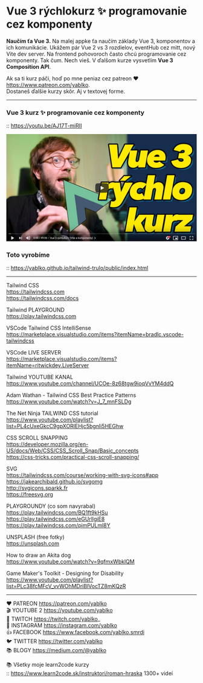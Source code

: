 # Vue 3 rýchlokurz ✨ programovanie cez komponenty  

**Naučím ťa Vue 3.** Na malej appke ťa naučím základy Vue 3, komponentov a ich komunikácie. Ukážem pár Vue 2 vs 3 rozdielov, eventHub cez mitt, nový Vite dev server. Na frontend pohovoroch často chcú programovanie cez komponenty. Tak čum. Nech vieš. V ďalšom kurze vysvetlím **Vue 3 Composition API**.  
  
Ak sa ti kurz páči, hoď po mne peniaz cez patreon ♥️ https://www.patreon.com/yablko.  
Dostaneš ďalšie kurzy skôr. Aj v textovej forme.  

---

### Vue 3 kurz ✨ programovanie cez komponenty  
:: https://youtu.be/AJ17T-miRII

[![youtube tutorial link](vue3vite.jpg)](https://youtu.be/AJ17T-miRII)

### Toto vyrobíme  
:: https://yablko.github.io/tailwind-trulo/public/index.html

---

Tailwind CSS  
https://tailwindcss.com  
https://tailwindcss.com/docs
  
Tailwind PLAYGROUND  
https://play.tailwindcss.com  

VSCode Tailwind CSS IntelliSense  
https://marketplace.visualstudio.com/items?itemName=bradlc.vscode-tailwindcss  

VSCode LIVE SERVER  
https://marketplace.visualstudio.com/items?itemName=ritwickdey.LiveServer  

Tailwind YOUTUBE KANAL  
https://www.youtube.com/channel/UCOe-8z68tgw9ioqVvYM4ddQ  

Adam Wathan - Tailwind CSS Best Practice Patterns  
https://www.youtube.com/watch?v=J_7_mnFSLDg  

The Net Ninja TAILWIND CSS tutorial  
https://www.youtube.com/playlist?list=PL4cUxeGkcC9gpXORlEHjc5bgnIi5HEGhw  

CSS SCROLL SNAPPING  
https://developer.mozilla.org/en-US/docs/Web/CSS/CSS_Scroll_Snap/Basic_concepts  
https://css-tricks.com/practical-css-scroll-snapping/  
  
SVG  
https://tailwindcss.com/course/working-with-svg-icons#app  
https://jakearchibald.github.io/svgomg  
http://svgicons.sparkk.fr  
https://freesvg.org  

PLAYGROUNDY (co som navyrabal)  
https://play.tailwindcss.com/BQ1ft9kHSu  
https://play.tailwindcss.com/eGUrllgiE8  
https://play.tailwindcss.com/pjmPULml8Y  

UNSPLASH (free fotky)  
https://unsplash.com  

How to draw an Akita dog  
https://www.youtube.com/watch?v=9qfmxWbklQM  

Game Maker's Toolkit - Designing for Disability  
https://www.youtube.com/playlist?list=PLc38fcMFcV_vvWOhMDriBlVocTZ8mKQzR  

---

❤️ PATREON https://patreon.com/yablko  
🎬 YOUTUBE 2 https://youtube.com/yablko  
🍿 TWITCH https://twitch.com/yablko_  
📸 INSTAGRAM https://instagram.com/yablko  
👍 FACEBOOK https://www.facebook.com/yablko.smrdi  
🐦 TWITTER https://twitter.com/yablko  
📚 BLOGY https://medium.com/@yablko  
  
📚 Všetky moje learn2code kurzy  
:: https://www.learn2code.sk/instruktori/roman-hraska 1300+ videí
